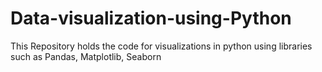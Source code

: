 # Data-visualization-using-Python

This Repository holds the code for visualizations in python using libraries such as Pandas, Matplotlib, Seaborn
